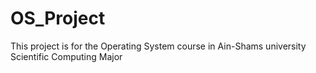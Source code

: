 # OS_Project
This project is for the Operating System course in Ain-Shams university Scientific Computing Major
